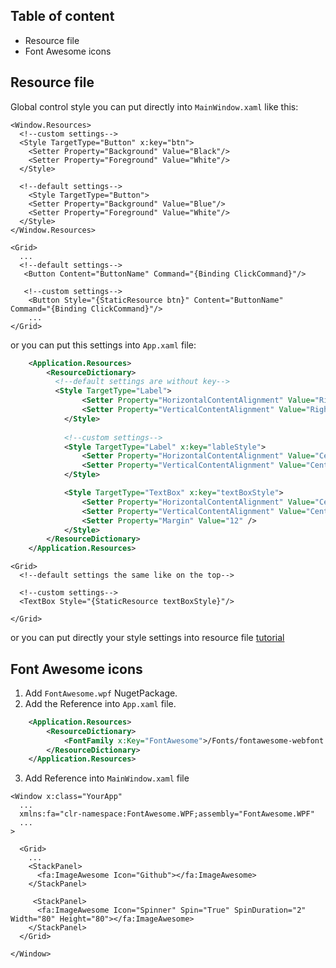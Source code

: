 ## Table of content
* Resource file
* Font Awesome icons


## Resource file

Global control style you can put directly into `MainWindow.xaml` like this:

```xaml
<Window.Resources>
  <!--custom settings-->
  <Style TargetType="Button" x:key="btn">
    <Setter Property="Background" Value="Black"/>
    <Setter Property="Foreground" Value="White"/>
  </Style>
  
  <!--default settings-->
    <Style TargetType="Button">
    <Setter Property="Background" Value="Blue"/>
    <Setter Property="Foreground" Value="White"/>
  </Style>
</Window.Resources>

<Grid>
  ...
  <!--default settings-->
   <Button Content="ButtonName" Command="{Binding ClickCommand}"/>
   
   <!--custom settings-->
    <Button Style="{StaticResource btn}" Content="ButtonName" Command="{Binding ClickCommand}"/>
    ...
</Grid>
```

or you can put this settings into `App.xaml` file:

```xml
    <Application.Resources>
        <ResourceDictionary>
          <!--default settings are without key-->
          <Style TargetType="Label">
                <Setter Property="HorizontalContentAlignment" Value="Right" />
                <Setter Property="VerticalContentAlignment" Value="Right" />
            </Style>
          
            <!--custom settings-->
            <Style TargetType="Label" x:key="lableStyle">
                <Setter Property="HorizontalContentAlignment" Value="Center" />
                <Setter Property="VerticalContentAlignment" Value="Center" />
            </Style>

            <Style TargetType="TextBox" x:key="textBoxStyle">
                <Setter Property="HorizontalContentAlignment" Value="Center" />
                <Setter Property="VerticalContentAlignment" Value="Center" />
                <Setter Property="Margin" Value="12" />
            </Style>
        </ResourceDictionary>
    </Application.Resources>
```

```MainWindow.xaml
<Grid>
  <!--default settings the same like on the top-->
  
  <!--custom settings-->
  <TextBox Style="{StaticResource textBoxStyle}"/>
  
</Grid>
```
or you can put directly your style settings into resource file [tutorial](https://www.youtube.com/watch?v=Y9hElE-vx34&ab_channel=ToskersCorner)

## Font Awesome icons

1. Add `FontAwesome.wpf` NugetPackage.
2.  Add the Reference into `App.xaml` file.

```xml
    <Application.Resources>
        <ResourceDictionary>
            <FontFamily x:Key="FontAwesome">/Fonts/fontawesome-webfont.ttf#FontAwesome</FontFamily>
        </ResourceDictionary>
    </Application.Resources>
```

3. Add Reference into `MainWindow.xaml` file

```xaml
<Window x:class="YourApp"
  ...
  xmlns:fa="clr-namespace:FontAwesome.WPF;assembly="FontAwesome.WPF"
  ...
>

  <Grid>
    ...
    <StackPanel>
      <fa:ImageAwesome Icon="Github"></fa:ImageAwesome>
    </StackPanel>
    
     <StackPanel>
      <fa:ImageAwesome Icon="Spinner" Spin="True" SpinDuration="2" Width="80" Height="80"></fa:ImageAwesome>
    </StackPanel>
  </Grid>
  
</Window>
```

